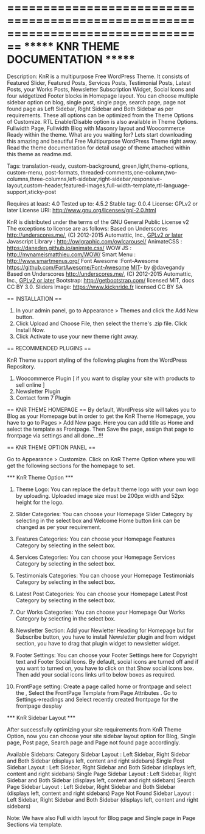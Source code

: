 ================================================================================
                ***** KNR THEME DOCUMENTATION *****
================================================================================

Description: KnR is a multipurpose Free WordPress Theme. It consists of Featured Slider, Featured Posts, Services Posts, Testimonial Posts, Latest Posts, your Works Posts, Newsletter Subscription Widget, Social Icons and four widgetized Footer blocks in Homepage layout. You can choose multiple sidebar option on blog, single post, single page, search page, page not found page as Left Sidebar, Right Sidebar and Both Sidebar as per requirements. These all options can be optimized from the Theme Options of Customize. RTL Enable/Disable option is also available in Theme Options. Fullwidth Page, Fullwidth Blog with Masonry layout and Woocommerce Ready within the theme. What are you waiting for? Lets start downloading this amazing and beautiful Free Multipurpose WordPress Theme right away. Read the theme documentation for detail usage of theme attached within this theme as readme.md.

Tags: translation-ready, custom-background, green,light,theme-options, custom-menu, post-formats, threaded-comments,one-column,two-columns,three-columns,left-sidebar,right-sidebar,responsive-layout,custom-header,featured-images,full-width-template,rtl-language-support,sticky-post

Requires at least: 4.0
Tested up to: 4.5.2
Stable tag: 0.0.4
License: GPLv2 or later
License URI: http://www.gnu.org/licenses/gpl-2.0.html



KnR is distributed under the terms of the GNU General Public License v2
The exceptions to license are as follows:
Based on Underscores http://underscores.me/, (C) 2012-2015 Automattic, Inc., [GPLv2 or later](https://www.gnu.org/licenses/gpl-2.0.html)
Javascript Library : http://owlgraphic.com/owlcarousel/
AnimateCSS : https://daneden.github.io/animate.css/
WOW JS : http://mynameismatthieu.com/WOW/
Smart Menu : http://www.smartmenus.org/
Font Awesome :Font-Awesome https://github.com/FortAwesome/Font-Awesome [MIT](http://opensource.org/licenses/MIT)- by @davegandy
Based on Underscores http://underscores.me/, (C) 2012-2015 Automattic, Inc., [GPLv2 or later](https://www.gnu.org/licenses/gpl-2.0.html)
Bootstrap: http://getbootstrap.com/  licensed MIT, docs CC BY 3.0.
Sliders Image: https://www.kicknride.fr licensed CC BY SA

== INSTALLATION ==
	
1. In your admin panel, go to Appearance > Themes and click the Add New button.
2. Click Upload and Choose File, then select the theme's .zip file. Click Install Now.
3. Click Activate to use your new theme right away.


== RECOMMENDED PLUGINS ==
	
KnR Theme support styling of  the following plugins from the WordPress Repository.

1. Woocommerce Plugin [ if you want to display your site with products to sell online ]
2. Newsletter Plugin
3. Contact form 7 Plugin


== KNR THEME HOMEPAGE ==
By default, WordPress site will takes you to Blog as your Homepage but in order to get the KnR Theme Homepage, you have to go to Pages > Add New page. Here you can add title as Home and select the template as Frontpage. Then Save the page, assign that page to frontpage via settings and all done...!!!


== KNR THEME OPTION PANEL ==
	
Go to Appearance > Customize.
Click on KnR Theme Option where you will get the following sections for the homepage to set.

*** KnR Theme Option ***

1. Theme Logo:
You can replace the default theme logo with your own logo by uploading. Uploaded image size must be 200px width and 52px height for the logo.

2. Slider Categories:
You can choose your Homepage Slider Category by selecting in the select box and Welcome Home button link can be changed as per your requirement.

3. Features Categories:
You can choose your Homepage Features Category by selecting in the select box.

4. Services Categories:
You can choose your Homepage Services Category by selecting in the select box.

5. Testimonials Categories:
You can choose your Homepage Testimonials Category by selecting in the select box.

6. Latest Post Categories:
You can choose your Homepage Latest Post Category by selecting in the select box.

7. Our Works Categories:
You can choose your Homepage Our Works Category by selecting in the select box.

8. Newsletter Section:
Add your Newletter Heading for Homepage but for Subscribe button, you have to install Newsletter plugin and from widget section, you have to drag that plugin widget to newsletter widget.

9. Footer Settings:
You can choose your Footer Settings here for Copyright text and Footer Social Icons. By default, social icons are turned off and if you want to turned on, you have to click on that Show social icons box. Then add your social icons links url to below boxes as required.
10. FrontPage setting:
Create a page called home or frontpage and select the , Select the FrontPage Template from Page Attributes . Go to Settings->readings and Select recently created frontpage for the frontpage desplay




*** KnR Sidebar Layout ***

After successfully optimizing your site requirements from KnR Theme Option, now you can choose your site sidebar layout option for Blog, Single page, Post page, Search page and Page not found page accordingly.

Available Sidebars:
Category Sidebar Layout 		: Left Sidebar, Right Sidebar and Both Sidebar (displays left, content and right sidebars)
Single Post Sidebar Layout 		: Left Sidebar, Right Sidebar and Both Sidebar (displays left, content and right sidebars)
Single Page Sidebar Layout 		: Left Sidebar, Right Sidebar and Both Sidebar (displays left, content and right sidebars)
Search Page Sidebar Layout 		: Left Sidebar, Right Sidebar and Both Sidebar (displays left, content and right sidebars)
Page Not Found Sidebar Layout 	: Left Sidebar, Right Sidebar and Both Sidebar (displays left, content and right sidebars)

Note: We have also Full width layout for Blog page and Single page in Page Sections via template.
